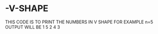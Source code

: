 # -V-SHAPE
THIS CODE IS TO PRINT THE NUMBERS IN V SHAPE
FOR EXAMPLE 
n=5
 OUTPUT WILL BE 
 1   5
  2 4
   3
